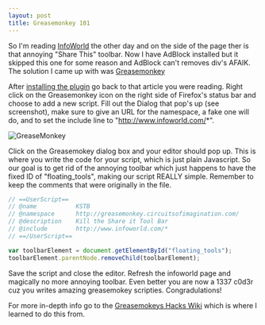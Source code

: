 ```yaml
---
layout: post
title: Greasemonkey 101
---
```


So I'm reading [InfoWorld](http://www.infoworld.com) the other day and on the side of the page ther is that annoying "Share This" toolbar. Now I have AdBlock installed but it skipped this one for some reason and AdBlock can't removes div's AFAIK. The solution I came up with was [Greasemonkey](http://www.greasespot.net/)

<!--more-->

After [installing the plugin](https://addons.mozilla.org/en-US/firefox/addon/greasemonkey/) go back to that article you were reading. Right click on the Greasemonkey icon on the right side of Firefox's status bar and choose to add a new script. Fill out the Dialog that pop's up (see screenshot), make sure to give an URL for the namespace, a fake one will do, and to set the include line to "http://www.infoworld.com/*".

![GreaseMonkey](http://farm6.static.flickr.com/5218/5449967798_b57deb0219.jpg)

Click on the Greasemokey dialog box and your editor should pop up. This is where you write the code for your script, which is just plain Javascript. So our goal is to get rid of the annoying toolbar which just happens to have the fixed ID of "floating_tools", making our script REALLY simple. Remember to keep the comments that were originally in the file.

```javascript
// ==UserScript==
// @name           KSTB
// @namespace      http://greasemonkey.circuitsofimagination.com/
// @description    Kill the Share it Tool Bar
// @include        http://www.infoworld.com/*
// ==/UserScript==

var toolbarElement = document.getElementById("floating_tools");
toolbarElement.parentNode.removeChild(toolbarElement);

```

Save the script and close the editor. Refresh the infoworld page and magically no more annoying toolbar. Even better you are now a 1337 c0d3r cuz you writes amazing greasemokey scripties. Congradulations!

For more in-depth info go to the [Greasemokeys Hacks Wiki](http://commons.oreilly.com/wiki/index.php/Greasemonkey_Hacks) which is where I learned to do this from.

